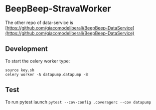 # BeepBeep-StravaWorker

The other repo of data-service is [https://github.com/giacomodeliberali/BeepBeep-DataService](https://github.com/giacomodeliberali/BeepBeep-DataService)

## Development

To start the celery worker type:
```
source key.sh
celery worker -A datapump.datapump -B
```

## Test

To run pytest launch `pytest --cov-config .coveragerc --cov datapump`